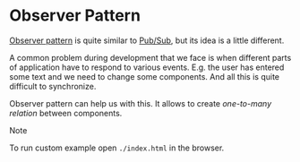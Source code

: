 # Observer Pattern

[Observer pattern](https://monsterlessons.com/project/lessons/observer-pattern-v-javascript) is quite similar to [Pub/Sub](../pubSub/index.md), but its idea is a little different.

A common problem during development that we face is when different parts of application have to respond to various events. E.g. the user has entered some text and we need to change some components. And all this is quite difficult to synchronize.

Observer pattern can help us with this. It allows to create _one-to-many relation_ between components.

> [!NOTE]
> To run custom example open `./index.html` in the browser.
